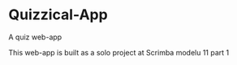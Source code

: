 # Quizzical-App
A quiz web-app

This web-app is built as a solo project at Scrimba modelu 11 part 1
